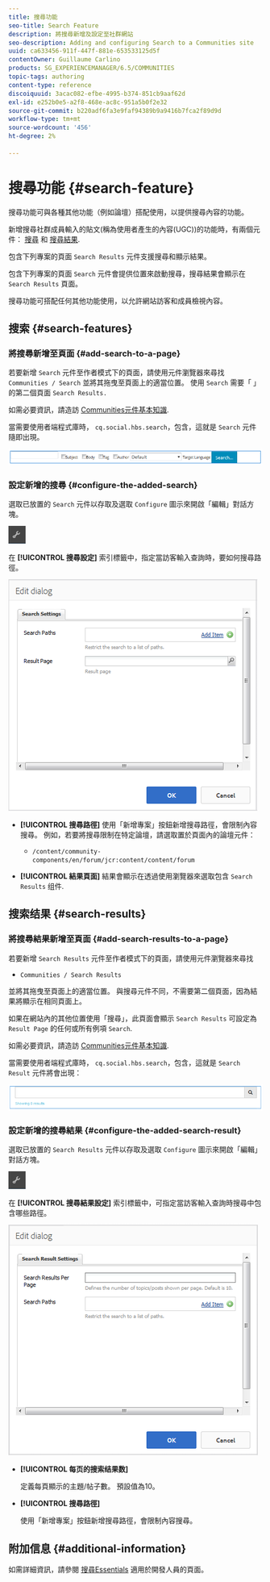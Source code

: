 ```yaml
---
title: 搜尋功能
seo-title: Search Feature
description: 將搜尋新增及設定至社群網站
seo-description: Adding and configuring Search to a Communities site
uuid: ca633456-911f-447f-881e-653533125d5f
contentOwner: Guillaume Carlino
products: SG_EXPERIENCEMANAGER/6.5/COMMUNITIES
topic-tags: authoring
content-type: reference
discoiquuid: 3acac082-efbe-4995-b374-851cb9aaf62d
exl-id: e252b0e5-a2f8-468e-ac8c-951a5b0f2e32
source-git-commit: b220adf6fa3e9faf94389b9a9416b7fca2f89d9d
workflow-type: tm+mt
source-wordcount: '456'
ht-degree: 2%

---
```


# 搜尋功能 {#search-feature}

搜尋功能可與各種其他功能（例如論壇）搭配使用，以提供搜尋內容的功能。

新增搜尋社群成員輸入的貼文(稱為使用者產生的內容(UGC))的功能時，有兩個元件： [搜尋](#search) 和 [搜尋結果](#search-results).

包含下列專案的頁面 `Search Results` 元件支援搜尋和顯示結果。

包含下列專案的頁面 `Search` 元件會提供位置來啟動搜尋，搜尋結果會顯示在 `Search Results` 頁面。

搜尋功能可搭配任何其他功能使用，以允許網站訪客和成員檢視內容。

## 搜索 {#search-features}

### 將搜尋新增至頁面 {#add-search-to-a-page}

若要新增 `Search` 元件至作者模式下的頁面，請使用元件瀏覽器來尋找 `Communities / Search` 並將其拖曳至頁面上的適當位置。 使用 `Search` 需要「 」的第二個頁面 `Search Results.`

如需必要資訊，請造訪 [Communities元件基本知識](basics.md).

當需要使用者端程式庫時， `cq.social.hbs.search`，包含，這就是 `Search` 元件隨即出現。

![add-search](assets/add-search.png)

### 設定新增的搜尋 {#configure-the-added-search}

選取已放置的 `Search` 元件以存取及選取 `Configure` 圖示來開啟「編輯」對話方塊。

![設定](assets/configure-new.png)

在 **[!UICONTROL 搜尋設定]** 索引標籤中，指定當訪客輸入查詢時，要如何搜尋路徑。

![search-settings](assets/search-settings.png)

* **[!UICONTROL 搜尋路徑]**
使用「新增專案」按鈕新增搜尋路徑，會限制內容搜尋。 例如，若要將搜尋限制在特定論壇，請選取置於頁面內的論壇元件：

   * `/content/community-components/en/forum/jcr:content/content/forum`

* **[!UICONTROL 結果頁面]**
結果會顯示在透過使用瀏覽器來選取包含 
`Search Results` 组件.

## 搜索结果 {#search-results}

### 將搜尋結果新增至頁面 {#add-search-results-to-a-page}

若要新增 `Search Results` 元件至作者模式下的頁面，請使用元件瀏覽器來尋找

* `Communities / Search Results`

並將其拖曳至頁面上的適當位置。 與搜尋元件不同，不需要第二個頁面，因為結果將顯示在相同頁面上。

如果在網站內的其他位置使用「搜尋」，此頁面會顯示 `Search Results` 可設定為 `Result Page` 的任何或所有例項 `Search`.

如需必要資訊，請造訪 [Communities元件基本知識](basics.md).

當需要使用者端程式庫時， `cq.social.hbs.search`，包含，這就是 `Search Result` 元件將會出現：

![search-result](assets/search-result1.png)

### 設定新增的搜尋結果 {#configure-the-added-search-result}

選取已放置的 `Search Results` 元件以存取及選取 `Configure` 圖示來開啟「編輯」對話方塊。

![設定](assets/configure-new.png)

在 **[!UICONTROL 搜尋結果設定]** 索引標籤中，可指定當訪客輸入查詢時搜尋中包含哪些路徑。

![search-result-settings](assets/search-result-settings.png)

* **[!UICONTROL 每页的搜索结果数]**

   定義每頁顯示的主題/帖子數。 預設值為10。

* **[!UICONTROL 搜尋路徑]**

   使用「新增專案」按鈕新增搜尋路徑，會限制內容搜尋。

## 附加信息 {#additional-information}

如需詳細資訊，請參閱 [搜尋Essentials](search-implementation.md) 適用於開發人員的頁面。
